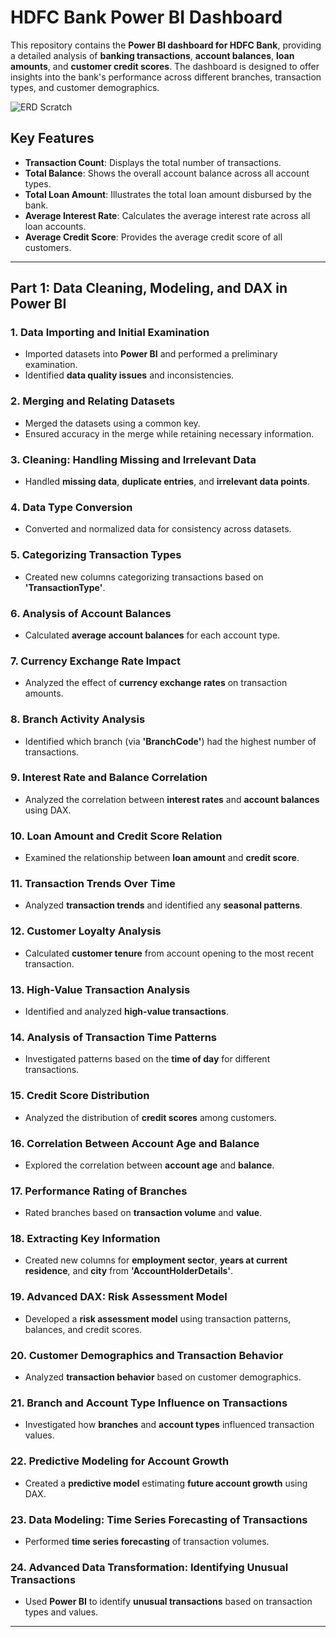 # **HDFC Bank Power BI Dashboard**

This repository contains the **Power BI dashboard for HDFC Bank**, providing a detailed analysis of **banking transactions**, **account balances**, **loan amounts**, and **customer credit scores**. The dashboard is designed to offer insights into the bank's performance across different branches, transaction types, and customer demographics.

![ERD Scratch](https://github.com/user-attachments/assets/bf70cc33-b063-44f6-89eb-1c14d2e9a30d)


## **Key Features**

- **Transaction Count**: Displays the total number of transactions.
- **Total Balance**: Shows the overall account balance across all account types.
- **Total Loan Amount**: Illustrates the total loan amount disbursed by the bank.
- **Average Interest Rate**: Calculates the average interest rate across all loan accounts.
- **Average Credit Score**: Provides the average credit score of all customers.

---

## **Part 1: Data Cleaning, Modeling, and DAX in Power BI**

### **1. Data Importing and Initial Examination**

- Imported datasets into **Power BI** and performed a preliminary examination.
- Identified **data quality issues** and inconsistencies.

### **2. Merging and Relating Datasets**

- Merged the datasets using a common key.
- Ensured accuracy in the merge while retaining necessary information.

### **3. Cleaning: Handling Missing and Irrelevant Data**

- Handled **missing data**, **duplicate entries**, and **irrelevant data points**.

### **4. Data Type Conversion**

- Converted and normalized data for consistency across datasets.

### **5. Categorizing Transaction Types**

- Created new columns categorizing transactions based on **'TransactionType'**.

### **6. Analysis of Account Balances**

- Calculated **average account balances** for each account type.

### **7. Currency Exchange Rate Impact**

- Analyzed the effect of **currency exchange rates** on transaction amounts.

### **8. Branch Activity Analysis**

- Identified which branch (via **'BranchCode'**) had the highest number of transactions.

### **9. Interest Rate and Balance Correlation**

- Analyzed the correlation between **interest rates** and **account balances** using DAX.

### **10. Loan Amount and Credit Score Relation**

- Examined the relationship between **loan amount** and **credit score**.

### **11. Transaction Trends Over Time**

- Analyzed **transaction trends** and identified any **seasonal patterns**.

### **12. Customer Loyalty Analysis**

- Calculated **customer tenure** from account opening to the most recent transaction.

### **13. High-Value Transaction Analysis**

- Identified and analyzed **high-value transactions**.

### **14. Analysis of Transaction Time Patterns**

- Investigated patterns based on the **time of day** for different transactions.

### **15. Credit Score Distribution**

- Analyzed the distribution of **credit scores** among customers.

### **16. Correlation Between Account Age and Balance**

- Explored the correlation between **account age** and **balance**.

### **17. Performance Rating of Branches**

- Rated branches based on **transaction volume** and **value**.

### **18. Extracting Key Information**

- Created new columns for **employment sector**, **years at current residence**, and **city** from **'AccountHolderDetails'**.

### **19. Advanced DAX: Risk Assessment Model**

- Developed a **risk assessment model** using transaction patterns, balances, and credit scores.

### **20. Customer Demographics and Transaction Behavior**

- Analyzed **transaction behavior** based on customer demographics.

### **21. Branch and Account Type Influence on Transactions**

- Investigated how **branches** and **account types** influenced transaction values.

### **22. Predictive Modeling for Account Growth**

- Created a **predictive model** estimating **future account growth** using DAX.

### **23. Data Modeling: Time Series Forecasting of Transactions**

- Performed **time series forecasting** of transaction volumes.

### **24. Advanced Data Transformation: Identifying Unusual Transactions**

- Used **Power BI** to identify **unusual transactions** based on transaction types and values.

---

